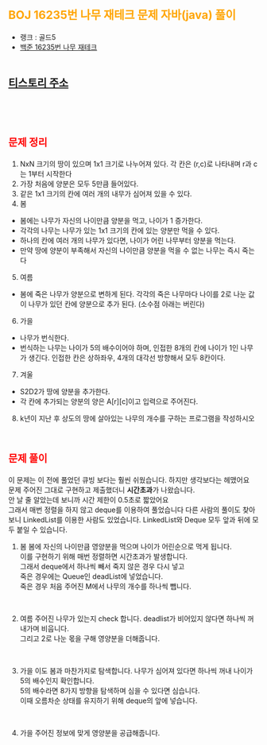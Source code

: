 # <span style="color:orange; font-size:17pt; font-weight:bold">BOJ 16235번 나무 재테크 문제 자바(java)  풀이</span>
- 랭크 : 골드5
- [백준 16235번 나무 재테크](https://www.acmicpc.net/problem/16235)
<br><br>

## [티스토리 주소](https://hoho325.tistory.com/)
<br><br>

# <span style="color: red; font-size:15pt">문제 정리</span>
1. NxN 크기의 땅이 있으며 1x1 크기로 나누어져 있다. 각 칸은 (r,c)로 나타내며 r과 c는 1부터 시작한다
2. 가장 처음에 양분은 모두 5만큼 들어있다.
3. 같은 1x1 크기의 칸에 여러 개의 내무가 심어져 있을 수 있다.
4. 봄
- 봄에는 나무가 자신의 나이만큼 양분을 먹고, 나이가 1 증가한다.
- 각각의 나무는 나무가 있는 1x1 크기의 칸에 있는 양분만 먹을 수 있다.
- 하나의 칸에 여러 개의 나무가 있다면, 나이가 어린 나무부터 양분을 먹는다.
- 만약 땅에 양분이 부족해서 자신의 나이만큼 양분을 먹을 수 없는 나무는 즉시 죽는다
5. 여름
- 봄에 죽은 나무가 양분으로 변하게 된다. 각각의 죽은 나무마다 나이를 2로 나눈 값이 나무가 있던 칸에 양분으로 추가 된다. (소수점 아래는 버린다)
6. 가을
- 나무가 번식한다.
- 번식하는 나무는 나이가 5의 배수이어야 하며, 인접한 8개의 칸에 나이가 1인 나무가 생긴다. 인접한 칸은 상하좌우, 4개의 대각선 방향해서 모두 8칸이다.
7. 겨울
- S2D2가 땅에 양분을 추가한다.
- 각 칸에 추가되는 양분의 양은 A[r][c]이고 입력으로 주어진다.
8. k년이 지난 후 상도의 땅에 살아있는 나무의 개수를 구하는 프로그램을 작성하시오
<br><br>

# <span style="color: red; font-size:15pt">문제 풀이</span>
이 문제는 이 전에 풀었던 큐빙 보다는 훨씬 쉬웠습니다. 하지만 생각보다는 헤맸어요   
문제 주어진 그대로 구현하고 제출했더니 **시간초과**가 나왔습니다.  
안 날 줄 알았는데 보니까 시간 제한이 0.5초로 짧았어요  
그래서 매번 정렬을 하지 않고 deque를 이용하여 풀었습니다
다른 사람의 풀이도 찾아보니 LinkedList를 이용한 사람도 있었습니다.
LinkedList와 Deque 모두 앞과 뒤에 모두 붙일 수 있습니다.

1. 봄
봄에 자신의 나이만큼 영양분을 먹으며 나이가 어린순으로 먹게 됩니다.  
이를 구현하기 위해 매번 정렬하면 시간초과가 발생합니다.  
그래서 deque에서 하나씩 빼서 죽지 않은 경우 다시 넣고  
죽은 경우에는 Queue인 deadList에 넣었습니다.  
죽은 경우 처음 주어진 M에서 나무의 개수를 하나씩 뺍니다.
<br>

2. 여름
주어진 나무가 있는지 check 합니다. deadlist가 비어있지 않다면 하나씩 꺼내가며 비웁니다.  
그리고 2로 나눈 몫을 구해 영양분을 더해줍니다.
<br>

3. 가을
이도 봄과 마찬가지로 탐색합니다. 나무가 심어져 있다면 하나씩 꺼내 나이가 5의 배수인지 확인합니다.  
5의 배수라면 8가지 방향을 탐색하며 심을 수 있다면 심습니다.  
이때 오름차순 상태를 유지하기 위해 deque의 앞에 넣습니다.
<br>

4. 가을
주어진 정보에 맞게 영양분을 공급해줍니다.
